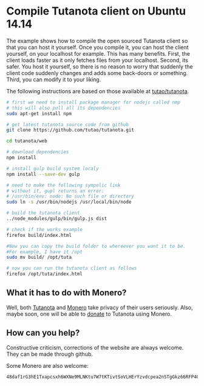 # Compile Tutanota client on Ubuntu 14.14
The example shows how to compile the open sourced Tutanota
client so that you can host it yourself. Once you compile it,
you can host the client yourself, on your localhost for example. This has many benefits. First, the client loads faster as it only fetches files
from your localhost. Second, its safer. You host it yourself, so there is no reason to worry that suddenly the client code suddenly changes and adds some back-doors or something.  Third, you can modify it to your liking.  

The following instructions are based on those available at [tutao/tutanota](https://github.com/tutao/tutanota/#building-and-running-your-own-tutanota-web-client).

```bash
# first we need to install package manager for nodejs called nmp
# this will also pull all its dependencies
sudo apt-get install npm

# get latest tutanota source code from github
git clone https://github.com/tutao/tutanota.git

cd tutanota/web

# download dependencies
npm install

# install gulp build system localy
npm install --save-dev gulp

# need to make the following sympolic link
# without it, gupl returns an error:
# /usr/bin/env: node: No such file or directory
sudo ln -s /usr/bin/nodejs /usr/local/bin/node

# build the tutanota client
../node_modules/gulp/bin/gulp.js dist

# check if the works example
firefox build/index.html

#Now you can copy the build folder to whereever you want it to be.
#For example, I have it /opt
sudo mv build/ /opt/tuta

# now you can run the tutanota client as follows
firefox /opt/tuta/index.html
```

## What it has to do with Monero?

Well, both [Tutanota](https://tutanota.com/) and [Monero](https://getmonero.org) take privacy of their users seriously. Also, maybe soon, one will be able to [donate](http://tutanota.uservoice.com/forums/237921-general/suggestions/9968298-accept-monero-xmr-for-donations) to Tutanota using Monero.

## How can you help?

Constructive criticism, corrections of the website are always welcome.  
They can be made through github.

Some Monero are also welcome:
```
48daf1rG3hE1Txapcsxh6WXNe9MLNKtu7W7tKTivtSoVLHErYzvdcpea2nSTgGkz66RFP4GKVAsTV14v6G3oddBTHfxP6tU
```
